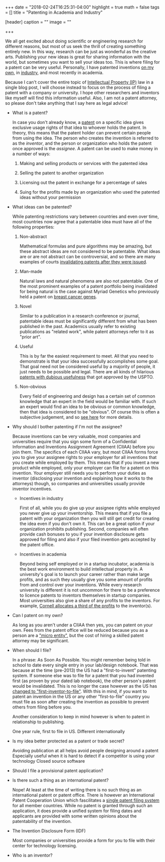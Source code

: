 +++
date = "2018-02-24T16:25:31-04:00"
highlight = true
math = false
tags = []
title = "Patenting in Academia and Industry"

[header]
  caption = ""
  image = ""

+++

We all get excited about doing scientific or engineering research for different
reasons, but most of us seek the thrill of creating something entirely new.
In this way, research can be just as wonderful as the creative arts. Publishing
your new ideas is great for sharing information with the world, but sometimes
you want to sell your ideas too. This is where filing for a patent can be very
useful. Personally, I have patented inventions [on my own](http://patents.google.com/patent/US8289363B2),
in [industry](https://patents.google.com/patent/US9344099B2),
and most recently in academia.

Because I can't cover the entire topic of [Intellectual Property (IP)](https://en.wikipedia.org/wiki/Intellectual_property) law in a single blog
post, I will choose instead to focus on the process of filing a patent with a
company or university. I hope other researchers and inventors like myself will
find this information useful. Also, I am not a patent attorney, so please don't
take anything that I say here as legal advice!

* What is a patent?

	In case you don't already know, a
[patent](https://en.wikipedia.org/wiki/Patent) on a specific idea gives
exclusive usage rights of that idea to whoever holds the patent. In theory, this
means that the patent holder can prevent certain people from using the idea. The
person who creates the invention is referred to as the *inventor*, and the person
or organization who holds the patent once approved is the *assignee*. A patent can
be used to make money in a number of ways:

	1. Making and selling products or services with the patented idea

	2. Selling the patent to another organization

	3. Licensing out the patent in exchange for a percentage of sales

	4. Suing for the profits made by an organization who used the patented ideas
	   without your permission

* What ideas can be patented?

	While patenting restrictions vary between countries and even over time,
most countries now agree that a patentable idea must have all of the following
properties:

	1. Non-abstract

		Mathematical formulas and pure algorithms may be amazing, but these
abstract ideas are not considered to be patentable. What ideas are or are not
abstract can be controversial, and so there are many examples of courts
[invalidating patents after they were issued](https://www.theiplawblog.com/2017/03/articles/patent-law/more-patent-invalidated-as-abstract-ideas/).

	2. Man-made

		Natural laws and natural phenomena are also not patentable. One of the
most prominent examples of a patent portfolio being invalidated for being
natural is the case against Myriad Genetics who previously held a patent on
[breast cancer genes](https://en.wikipedia.org/wiki/Myriad_Genetics#Controversies).

	3. Novel

		Similar to a publication in a research conference or journal, patentable
ideas must be significantly different from what has been published in the past.
Academics usually refer to existing publications as "related work", while patent
attorneys refer to it as "prior art".

	4. Useful

		This is by far the easiest requirement to meet. All that you need to
demonstrate is that your idea successfully accomplishes some goal. That goal
need not be considered useful by a majority of people, it just needs to be
possible and legal. There are all kinds of hilarious
[patents with dubious usefulness](https://www.oddee.com/item_96675.aspx)
that got approved by the USPTO.

	5. Non-obvious

		Every field of engineering and design has a certain set of common
knowledge that an expert in the field would be familiar with. If such an expert
would find an idea to be obvious or common knowledge, then that idea is
considered to be "obvious". Of course this is often a subjective judgement, and
so [see here](http://www.ipwatchdog.com/2014/02/01/when-is-an-invention-obvious/id=47709/)
for more details.

* Why should I bother patenting if I'm not the assignee?

	Because inventions can be very valuable, most companies and universities
require that you sign some form of a Confidential Information and Inventions
Assignment Agreement (CIIAA) before you join them. The specifics of each CIIAA
vary, but most CIIAA forms force you to give your assignee rights to your
employer for all inventions that you create while employed by them. This means
that if you invent a new product while employed, only your employer can file for
a patent on this invention. Your employer still needs you to perform
your duties as inventor (disclosing your invention and explaining how it works
to the attorneys) though, so companies and universities usually provide inventor
incentives.

	* Incentives in industry

		First of all, while you do give up your assignee rights while employed
you never give up your inventorship. This means that if you file a patent with
your organization then you will still get credit for creating the idea even if
you don't own it. This can be a great option if your organization prohibits
publishing. Second, companies will often provide cash bonuses to you if your
invention disclosure gets approved for filing and also if your filed invention
gets accepted by the patent office.

	* Incentives in academia

		Beyond being self employed or in a startup incubator, academia is the
best work environment to build intellectual property in. A university's goal is
to launch your career rather than make large profits, and as such they usually
give you some amount of profits from and control over your inventions. While
every research university is different it is not uncommon for there to be a
preference to licence patents to inventors themselves in startup companies. Most
universities also give a share of any profits to the inventors. For example,
[Cornell allocates a third of the profits](http://www.ctl.cornell.edu/inventors/marketing-inventions.php)
to the inventor(s).

* Can I patent on my own?

	As long as you aren't under a CIIAA then yes, you can patent on your own.
Fees from the patent office will be reduced because you as a person are a
["micro entity"](https://www.uspto.gov/learning-and-resources/newsletter/inventors-eye/new-fees-and-micro-entity-status-take-effect-march),
but the cost of hiring a skilled patent attorney may be significant.



* When should I file?

	In a phrase: As Soon As Possible. You might remember being told in school
to date every single entry in your lab/design notebook. That was because
at the time (pre-2013) the US had a "first-to-invent" patenting system. If
someone else was to file for a patent that you had invented first (as proven by
your dated lab notebook), the other person's patent would be invalidated. This
is no longer the case however as the US has
[changed to "first-inventor-to-file"](https://en.wikipedia.org/wiki/First_to_file_and_first_to_invent#USA_change_to_first-inventor-to-file_(FITF)).
With this in mind, if you want to patent an invention in the US or any other
"first-to-file" country you must file as soon after creating the invention as
possible to prevent others from filing before you.

	Another consideration to keep in mind however is when to patent in
relationship to publishing.

	One year rule, first to file in US. Different internationally


* Is my idea better protected as a patent or trade secret?

	Avoiding publication at all helps avoid people designing around a patent
	Especially useful when it is hard to detect if a competitor is using your
technology
	Closed source software

* Should I file a provisional patent application?



* Is there such a thing as an international patent?

	Nope! At least at the time of writing there is no such thing as an
international patent or patent office. There is however an International Patent
Cooperation Union which fascilitates a
[single patent filing system](https://en.wikipedia.org/wiki/Patent_Cooperation_Treaty)
for all member countries. While no patent is granted through such an
application, it does provide a unified system for filing dates and applicants
are provided with some written opinions about the patentability of the
invention.

* The Invention Disclosure Form (IDF)

	Most companies or universities provide a form for you to file with their
center for technology licensing. 


* Who is an inventor?
